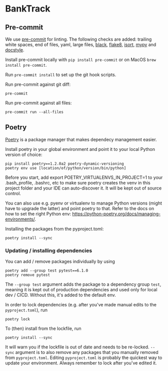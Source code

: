 # BankTrack

## Pre-commit

We use [pre-commit](https://pre-commit.com/) for linting. The following checks are added: trailing white spaces, end of files, yaml, large files, [black](https://black.readthedocs.io/en/stable/), [flake8](https://flake8.pycqa.org/en/latest/), [isort](https://pycqa.github.io/isort/), [mypy](http://www.mypy-lang.org/) and [docstyle](http://www.pydocstyle.org/en/stable/).

Install pre-commit locally with `pip install pre-commit` or on MacOS `brew install pre-commit`.

Run `pre-commit install` to set up the git hook scripts.

Run pre-commit against git diff:

```
pre-commit
```

Run pre-commit against all files:

```
pre-commit run --all-files
```

## Poetry

[Poetry](https://python-poetry.org/) is a package manager that makes dependecy management easier.

Install poetry in your global environment and point it to your local Python version of choice:

```shell
pip install poetry==1.2.0a2 poetry-dynamic-versioning
poetry env use [location/of/python/version/bin/python]
```

Before you start, add export POETRY_VIRTUALENVS_IN_PROJECT=1 to your .bash_profile, .bashrc, etc to make sure poetry creates the venv in this project folder and your IDE can auto-discover it. It will be kept out of source control.

You can also use e.g. pyenv or virtualenv to manage Python versions (might have to upgrade the latter) and point poetry to that. Refer to the docs on how to set the right Python env: https://python-poetry.org/docs/managing-environments/.

Installing the packages from the pyproject.toml:

```shell
poetry install --sync
```

### Updating / installing dependencies

You can add / remove packages individually by using
```shell
poetry add --group test pytest==6.1.0
poetry remove pytest
```

The `--group test` argument adds the package to a dependency group `test`, meaning it is kept out of production dependencies and used only for local dev / CICD. Without this, it's added to the default env.

In order to lock dependencies (e.g. after you've made manual edits to the `pyproject.toml`), run
```shell
poetry lock
```

To (then) install from the lockfile, run

```shell
poetry install --sync
```

It will warn you if the lockfile is out of date and needs to be re-locked. `--sync` argument is to also remove any packages that you manually removed from `pyproject.toml`. Editing `pyproject.toml` is probably the quickest way to update your environment. Always remember to lock after you've edited it.
